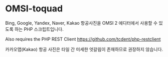 # OMSI-toquad
Bing, Google, Yandex, Naver, Kakao 항공사진을 OMSI 2 에디터에서 사용할 수 있도록 하는 PHP 스크립트입니다.

Also requires the PHP REST Client
https://github.com/tcdent/php-restclient

카카오맵(Kakao) 항공 사진은 타일 간 미세한 엇갈림이 존재하므로 권장하지 않습니다.
